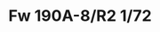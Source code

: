 ---
layout: product
title: "Fw 190A-8/R2  1/72"
price: "1900" 
desc: "Maketa"
img_path: "/assets/img/70112.webp"
brand: "EDUARD"
available: false
special_offer: false
new: false
soon: false
cat: "010000"
subcat: "010400"
subsubcat: "00"
sifra: "70112"
popular: false
spec: false
---